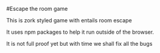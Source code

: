 #Escape the room game

<p>This is zork styled game with entails room escape</p>
<p>It uses npm packages to help it run outside of the browser.</p>
<p>It is not full proof yet but with time we shall fix all the bugs</p>
